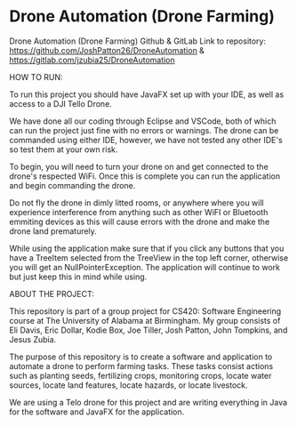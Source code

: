 # Drone Automation (Drone Farming)

Drone Automation (Drone Farming) Github & GitLab Link to repository: https://github.com/JoshPatton26/DroneAutomation & https://gitlab.com/jzubia25/DroneAutomation


HOW TO RUN:

To run this project you should have JavaFX set up with your IDE, as well as access to a DJI Tello Drone. 

We have done all our coding through Eclipse and VSCode, both of which can run the project just fine with no errors or warnings. The drone can be commanded using either IDE, however, we have not tested any other IDE's so test them at your own risk.

To begin, you will need to turn your drone on and get connected to the drone's respected WiFi. Once this is complete you can run the application and begin commanding the drone.

Do not fly the drone in dimly litted rooms, or anywhere where you will experience interference from anything such as other WiFI or Bluetooth emmiting devices as this will cause errors with the drone and make the drone land prematurely.

While using the application make sure that if you click any buttons that you have a TreeItem selected from the TreeView in the top left corner, otherwise you will get an NullPointerException. The application will continue to work but just keep this in mind while using.

ABOUT THE PROJECT:

This repository is part of a group project for CS420: Software Engineering course at The University of Alabama at Birmingham. My group consists of Eli Davis, Eric Dollar, Kodie Box, Joe Tiller, Josh Patton, John Tompkins, and Jesus Zubia. 

The purpose of this repository is to create a software and application to automate a drone to perform farming tasks. These tasks consist actions such as planting seeds, fertilizing crops, monitoring crops, locate water sources, locate land features, locate hazards, or locate livestock. 

We are using a Telo drone for this project and are writing everything in Java for the software and JavaFX for the application.
